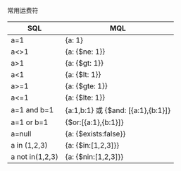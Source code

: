常用运费符

| SQL             | MQL                                |
| --------------- | ---------------------------------- |
| a=1             | {a: 1}                             |
| a<>1            | {a: {$ne: 1}}                      |
| a>1             | {a: {$gt: 1}}                      |
| a<1             | {a: {$lt: 1}}                      |
| a>=1            | {a: {$gte: 1}}                     |
| a<=1            | {a: {$lte: 1}}                     |
| a=1 and b=1     | {a:1,b:1} 或 {$and: [{a:1},{b:1}]} |
| a=1 or b=1      | {$or:[{a:1},{b:1}]}                |
| a=null          | {a: {$exists:false}}               |
| a in (1,2,3)    | {a: {$in:[1,2,3]}}                 |
| a not in(1,2,3) | {a: {$nin:[1,2,3]}}                |

